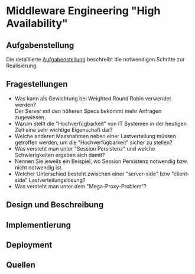 # Middleware Engineering "High Availability"

## Aufgabenstellung
Die detaillierte [Aufgabenstellung](TASK.md) beschreibt die notwendigen Schritte zur Realisierung.

## Fragestellungen

- Was kann als Gewichtung bei Weighted Round Robin verwendet werden?  
Der Server mit den höheren Specs bekommt mehr Anfragen zugewiesen.  
- Warum stellt die "Hochverfügbarkeit" von IT Systemen in der heutigen Zeit eine sehr wichtige Eigenschaft dar?
- Welche anderen Massnahmen neben einer Lastverteilung müssen getroffen werden, um die "Hochverfügbarkeit" sicher zu stellen?
- Was versteht man unter "Session Persistenz" und welche Schwierigkeiten ergeben sich damit?
- Nennen Sie jeweils ein Beispiel, wo Session Persistenz notwendig bzw. nicht notwendig ist.
- Welcher Unterschied besteht zwischen einer "server-side" bzw "client-side" Lastverteilungslösung?
- Was versteht man unter dem "Mega-Proxy-Problem"?


## Design und Beschreibung

## Implementierung

## Deployment

## Quellen
